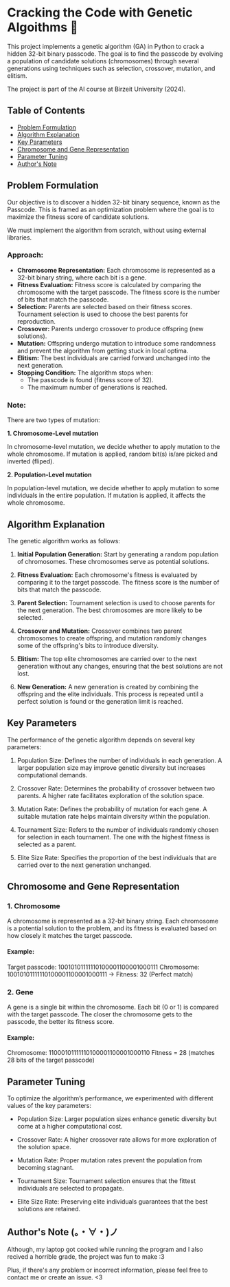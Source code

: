# Cracking the Code with Genetic Algoithms 🧬

This project implements a genetic algorithm (GA) in Python to crack a hidden 32-bit binary passcode. The goal is to find the passcode by evolving a population of candidate solutions (chromosomes) through several generations using techniques such as selection, crossover, mutation, and elitism.

The project is part of the AI course at Birzeit University (2024).

## Table of Contents
- [Problem Formulation](#problem-formulation)
- [Algorithm Explanation](#algorithm-explanation)
- [Key Parameters](#key-parameters)
- [Chromosome and Gene Representation](#chromosome-and-gene-representation)
- [Parameter Tuning](#parameter-tuning)
- [Author's Note](#authors-note)

## Problem Formulation

Our objective is to discover a hidden 32-bit binary sequence, known as the Passcode. This is framed as an optimization problem where the goal is to maximize the fitness score of candidate solutions.

We must implement the algorithm from scratch, without using external libraries.

### Approach:
- **Chromosome Representation:** Each chromosome is represented as a 32-bit binary string, where each bit is a gene.
- **Fitness Evaluation:** Fitness score is calculated by comparing the chromosome with the target passcode. The fitness score is the number of bits that match the passcode.
- **Selection:** Parents are selected based on their fitness scores. Tournament selection is used to choose the best parents for reproduction.
- **Crossover:** Parents undergo crossover to produce offspring (new solutions).
- **Mutation:** Offspring undergo mutation to introduce some randomness and prevent the algorithm from getting stuck in local optima.
- **Elitism:** The best individuals are carried forward unchanged into the next generation.
- **Stopping Condition:** The algorithm stops when:
  - The passcode is found (fitness score of 32).
  - The maximum number of generations is reached.

### Note:
There are two types of mutation:

**1. Chromosome-Level mutation**

In chromosome-level mutation, we decide whether to apply mutation to the whole chromosome. If mutation is applied, random bit(s) is/are picked and inverted (fliped).

**2. Population-Level mutation**

In population-level mutation, we decide whether to apply mutation to some individuals in the entire population. If mutation is applied, it affects the whole chromosome.


## Algorithm Explanation
The genetic algorithm works as follows:

1. **Initial Population Generation:** Start by generating a random population of chromosomes. These chromosomes serve as potential solutions.

2. **Fitness Evaluation:** Each chromosome's fitness is evaluated by comparing it to the target passcode. The fitness score is the number of bits that match the passcode.

3. **Parent Selection:** Tournament selection is used to choose parents for the next generation. The best chromosomes are more likely to be selected.

4. **Crossover and Mutation:** Crossover combines two parent chromosomes to create offspring, and mutation randomly changes some of the offspring's bits to introduce diversity.

5. **Elitism:** The top elite chromosomes are carried over to the next generation without any changes, ensuring that the best solutions are not lost.

6. **New Generation:** A new generation is created by combining the offspring and the elite individuals. This process is repeated until a perfect solution is found or the generation limit is reached.


## Key Parameters
The performance of the genetic algorithm depends on several key parameters:

1. Population Size: Defines the number of individuals in each generation. A larger population size may improve genetic diversity but increases computational demands.

2. Crossover Rate: Determines the probability of crossover between two parents. A higher rate facilitates exploration of the solution space.

3. Mutation Rate: Defines the probability of mutation for each gene. A suitable mutation rate helps maintain diversity within the population.

4. Tournament Size: Refers to the number of individuals randomly chosen for selection in each tournament. The one with the highest fitness is selected as a parent.

5. Elite Size Rate: Specifies the proportion of the best individuals that are carried over to the next generation unchanged.



## Chromosome and Gene Representation

### 1. Chromosome 
A chromosome is represented as a 32-bit binary string. Each chromosome is a potential solution to the problem, and its fitness is evaluated based on how closely it matches the target passcode.

#### Example:
Target passcode: 10010101111110100001100001000111
Chromosome: 10010101111110100001100001000111 → Fitness: 32 (Perfect match)

### 2. Gene 
A gene is a single bit within the chromosome. Each bit (0 or 1) is compared with the target passcode. The closer the chromosome gets to the passcode, the better its fitness score.

#### Example:
Chromosome: 11000101111110100001100001000110
Fitness = 28 (matches 28 bits of the target passcode)



## Parameter Tuning
To optimize the algorithm’s performance, we experimented with different values of the key parameters:

- Population Size: Larger population sizes enhance genetic diversity but come at a higher computational cost.

- Crossover Rate: A higher crossover rate allows for more exploration of the solution space.

- Mutation Rate: Proper mutation rates prevent the population from becoming stagnant.

- Tournament Size: Tournament selection ensures that the fittest individuals are selected to propagate.

- Elite Size Rate: Preserving elite individuals guarantees that the best solutions are retained.



## Author's Note (。・∀・)ノ

Although, my laptop got cooked while running the program and I also recived a horrible grade, the project was fun to make :3

Plus, if there's any problem or incorrect information, please feel free to contact me or create an issue. <3


